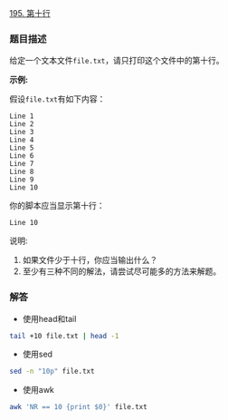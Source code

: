 [195. 第十行](https://leetcode.cn/problems/tenth-line)

### 题目描述

给定一个文本文件`file.txt`，请只打印这个文件中的第十行。

**示例:**

假设`file.txt`有如下内容：

```
Line 1
Line 2
Line 3
Line 4
Line 5
Line 6
Line 7
Line 8
Line 9
Line 10
```

你的脚本应当显示第十行：

```
Line 10
```

说明:

1. 如果文件少于十行，你应当输出什么？
2. 至少有三种不同的解法，请尝试尽可能多的方法来解题。

### 解答

* 使用head和tail

```bash
tail +10 file.txt | head -1
```

* 使用sed

```bash
sed -n "10p" file.txt
```

* 使用awk

```bash
awk 'NR == 10 {print $0}' file.txt
```

